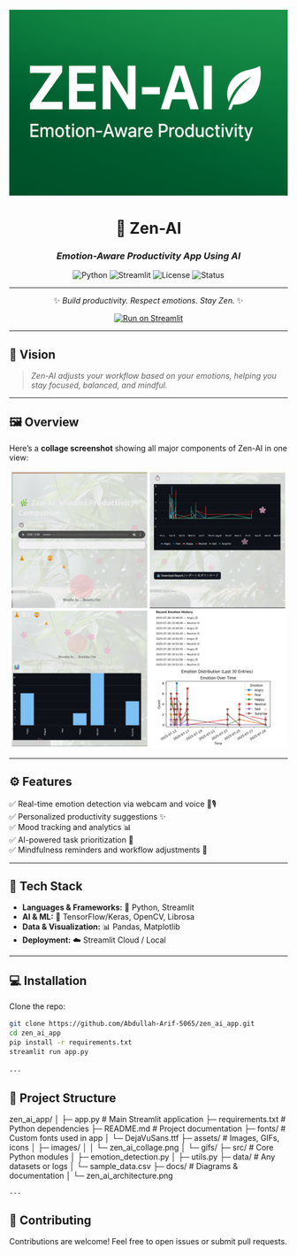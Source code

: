 <div align="center">

![Zen-AI Banner](assets/zen_ai_banner.png)

# 🌿 Zen-AI  
### *Emotion-Aware Productivity App Using AI*  

![Python](https://img.shields.io/badge/Python-3.11-blue?style=for-the-badge&logo=python)
![Streamlit](https://img.shields.io/badge/Streamlit-1.27-orange?style=for-the-badge&logo=streamlit)
![License](https://img.shields.io/badge/License-MIT-green?style=for-the-badge)
![Status](https://img.shields.io/badge/Status-Alpha-red?style=for-the-badge)

---

✨ *Build productivity. Respect emotions. Stay Zen.* ✨  

[![Run on Streamlit](https://static.streamlit.io/badges/streamlit_badge_black_white.svg)](https://share.streamlit.io/your-username/zen_ai_app)

</div>

---

## 🌟 Vision  
> *Zen-AI adjusts your workflow based on your emotions, helping you stay focused, balanced, and mindful.*

---

## 🖼️ Overview  
Here’s a **collage screenshot** showing all major components of Zen-AI in one view:  

![Zen-AI Overview](assets/zen_ai_collage.png)  

---

## ⚙️ Features  
✅ Real-time emotion detection via webcam and voice 🎥🎙️  
✅ Personalized productivity suggestions ✨  
✅ Mood tracking and analytics 📊  
✅ AI-powered task prioritization 🧠  
✅ Mindfulness reminders and workflow adjustments 🌿  

---

## 🧐 Tech Stack  
- **Languages & Frameworks:** 🐍 Python, Streamlit  
- **AI & ML:** 🤖 TensorFlow/Keras, OpenCV, Librosa  
- **Data & Visualization:** 📊 Pandas, Matplotlib  
- **Deployment:** ☁️ Streamlit Cloud / Local  

---

## 💻 Installation  

Clone the repo:
```bash
git clone https://github.com/Abdullah-Arif-5065/zen_ai_app.git
cd zen_ai_app
pip install -r requirements.txt
streamlit run app.py

---
```
## 📂 Project Structure

zen_ai_app/
│
├─ app.py                     # Main Streamlit application
├─ requirements.txt           # Python dependencies
├─ README.md                  # Project documentation
├─ fonts/                     # Custom fonts used in app
│   └─ DejaVuSans.ttf
├─ assets/                    # Images, GIFs, icons
│   ├─ images/
│   │   └─ zen_ai_collage.png
│   └─ gifs/
├─ src/                       # Core Python modules
│   ├─ emotion_detection.py
│   ├─ utils.py
├─ data/                      # Any datasets or logs
│   └─ sample_data.csv
├─ docs/                      # Diagrams & documentation
│   └─ zen_ai_architecture.png

```
---
```
## 🤝 Contributing

Contributions are welcome! Feel free to open issues or submit pull requests.